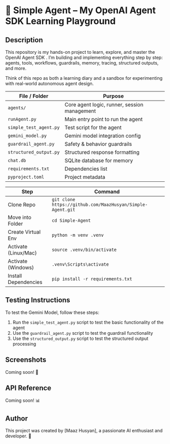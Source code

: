 **🚀 Simple Agent – My OpenAI Agent SDK Learning Playground** 
===========================================================
**Description**
--------------

This repository is my hands-on project to learn, explore, and master the OpenAI Agent SDK
.
I’m building and implementing everything step by step: agents, tools, workflows, guardrails, memory, tracing, structured outputs, and more.

Think of this repo as both a learning diary and a sandbox for experimenting with real-world autonomous agent design.


| File / Folder          | Purpose                                      |
| ---------------------- | -------------------------------------------- |
| `agents/`              | Core agent logic, runner, session management |
| `runAgent.py`          | Main entry point to run the agent            |
| `simple_test_agent.py` | Test script for the agent                    |
| `gemini_model.py`      | Gemini model integration config              |
| `guardrail_agent.py`   | Safety & behavior guardrails                 |
| `structured_output.py` | Structured response formatting               |
| `chat.db`              | SQLite database for memory                   |
| `requirements.txt`     | Dependencies list                            |
| `pyproject.toml`       | Project metadata                             |


| Step                 | Command                                                    |
| -------------------- | ---------------------------------------------------------- |
| Clone Repo           | `git clone https://github.com/MaazHusyan/Simple-Agent.git` |
| Move into Folder     | `cd Simple-Agent`                                          |
| Create Virtual Env   | `python -m venv .venv`                                     |
| Activate (Linux/Mac) | `source .venv/bin/activate`                                |
| Activate (Windows)   | `.venv\Scripts\activate`                                   |
| Install Dependencies | `pip install -r requirements.txt`                          |




**Testing Instructions**
----------------------

To test the Gemini Model, follow these steps:

1. Run the `simple_test_agent.py` script to test the basic functionality of the agent
2. Use the `guardrail_agent.py` script to test the guardrail functionality
3. Use the `structured_output.py` script to test the structured output processing

**Screenshots**
--------------

Coming soon! 📸

**API Reference**
-----------------

Coming soon! 📊

**Author**
---------

This project was created by [Maaz Husyan], a passionate AI enthusiast and developer. 🤖
